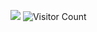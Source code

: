 ![]( https://komarev.com/ghpvc/?Kirill12a)
![Visitor Count](https://profile-counter.glitch.me/{Kirill12a}/count.svg)
